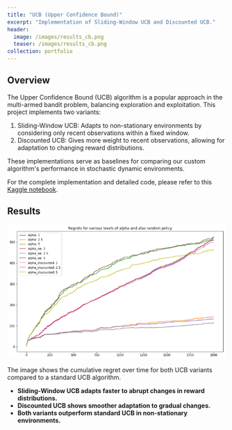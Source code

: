 ```yaml
---
title: "UCB (Upper Confidence Bound)"
excerpt: "Implementation of Sliding-Window UCB and Discounted UCB."
header:
  image: /images/results_cb.png
  teaser: /images/results_cb.png
collection: portfolio
---
```


## Overview

The Upper Confidence Bound (UCB) algorithm is a popular approach in the multi-armed bandit problem, balancing exploration and exploitation. This project implements two variants:

1. Sliding-Window UCB: Adapts to non-stationary environments by considering only recent observations within a fixed window.
2. Discounted UCB: Gives more weight to recent observations, allowing for adaptation to changing reward distributions.

These implementations serve as baselines for comparing our custom algorithm's performance in stochastic dynamic environments.


For the complete implementation and detailed code, please refer to this [Kaggle notebook](https://www.kaggle.com/code/mohammedabdulkadir88/sliding-window-discounted-linucb).

## Results

![UCB Results](/images/results_cb.png)

The image shows the cumulative regret over time for both UCB variants compared to a standard UCB algorithm. 

- **Sliding-Window UCB adapts faster to abrupt changes in reward distributions.**
- **Discounted UCB shows smoother adaptation to gradual changes.**
- **Both variants outperform standard UCB in non-stationary environments.**